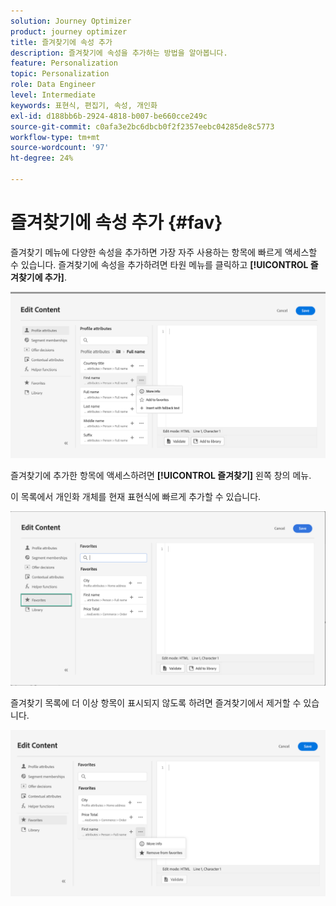 ```yaml
---
solution: Journey Optimizer
product: journey optimizer
title: 즐겨찾기에 속성 추가
description: 즐겨찾기에 속성을 추가하는 방법을 알아봅니다.
feature: Personalization
topic: Personalization
role: Data Engineer
level: Intermediate
keywords: 표현식, 편집기, 속성, 개인화
exl-id: d188bb6b-2924-4818-b007-be660cce249c
source-git-commit: c0afa3e2bc6dbcb0f2f2357eebc04285de8c5773
workflow-type: tm+mt
source-wordcount: '97'
ht-degree: 24%

---
```


# 즐겨찾기에 속성 추가 {#fav}

즐겨찾기 메뉴에 다양한 속성을 추가하면 가장 자주 사용하는 항목에 빠르게 액세스할 수 있습니다. 즐겨찾기에 속성을 추가하려면 타원 메뉴를 클릭하고 **[!UICONTROL 즐겨찾기에 추가]**.

![](assets/favorite-option.png)

즐겨찾기에 추가한 항목에 액세스하려면 **[!UICONTROL 즐겨찾기]** 왼쪽 창의 메뉴.

이 목록에서 개인화 개체를 현재 표현식에 빠르게 추가할 수 있습니다.

![](assets/favorite-list.png)

즐겨찾기 목록에 더 이상 항목이 표시되지 않도록 하려면 즐겨찾기에서 제거할 수 있습니다.

![](assets/favorite-remove.png)
